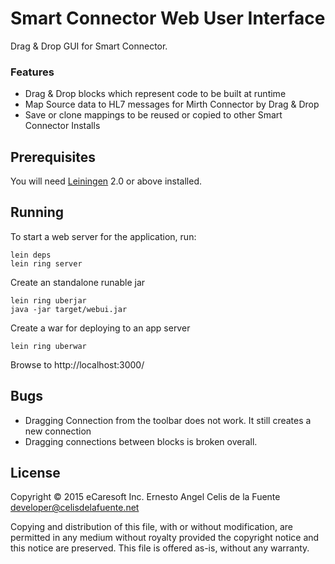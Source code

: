 # Smart Connector Web User Interface

Drag & Drop GUI for Smart Connector.

### Features

  * Drag & Drop blocks which represent code to be built at runtime
  * Map Source data to HL7 messages for Mirth Connector by Drag & Drop
  * Save or clone mappings to be reused or copied to other Smart
    Connector Installs

## Prerequisites

You will need [Leiningen][1] 2.0 or above installed.

[1]: https://github.com/technomancy/leiningen


## Running

To start a web server for the application, run:

    lein deps
    lein ring server

Create an standalone runable jar

    lein ring uberjar
    java -jar target/webui.jar

Create a war for deploying to an app server

    lein ring uberwar

Browse to http://localhost:3000/

## Bugs

  * Dragging Connection from the toolbar does not work. It still creates
    a new connection
  * Dragging connections between blocks is broken overall.

## License

Copyright © 2015 eCaresoft Inc.
Ernesto Angel Celis de la Fuente <developer@celisdelafuente.net>

Copying and distribution of this file, with or without modification,
are permitted in any medium without royalty provided the copyright
notice and this notice are preserved.  This file is offered as-is,
without any warranty.
